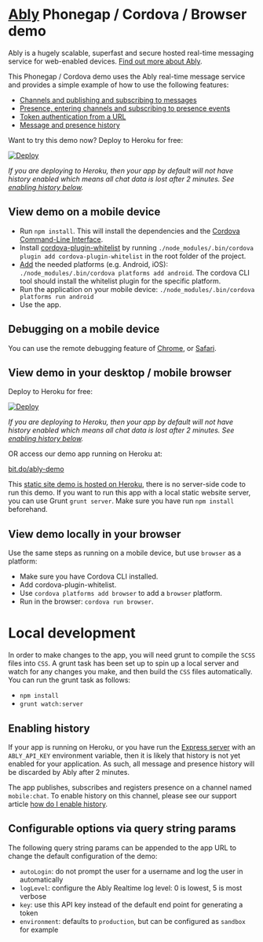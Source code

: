 # [Ably](https://www.ably.io) Phonegap / Cordova / Browser demo

Ably is a hugely scalable, superfast and secure hosted real-time messaging service for web-enabled devices. [Find out more about Ably](https://www.ably.io).

This Phonegap / Cordova demo uses the Ably real-time message service and provides a simple example of how to use the following features:

* [Channels and publishing and subscribing to messages](https://www.ably.io/documentation/realtime/channels-messages)
* [Presence, entering channels and subscribing to presence events](https://www.ably.io/documentation/realtime/presence)
* [Token authentication from a URL](https://www.ably.io/documentation/general/authentication)
* [Message and presence history](https://www.ably.io/documentation/realtime/history)

Want to try this demo now? Deploy to Heroku for free:

[![Deploy](https://www.herokucdn.com/deploy/button.svg)](https://heroku.com/deploy)

_If you are deploying to Heroku, then your app by default will not have history enabled which means all chat data is lost after 2 minutes. See [enabling history below](#enabling-history)._

## View demo on a mobile device

* Run `npm install`. This will install the dependencies and the [Cordova Command-Line Interface](https://cordova.apache.org/docs/en/5.1.1/guide_cli_index.md.html#The%2520Command-Line%2520Interface).
* Install [cordova-plugin-whitelist](https://github.com/apache/cordova-plugin-whitelist) by running `./node_modules/.bin/cordova plugin add cordova-plugin-whitelist` in the root folder of the project.
* [Add](https://cordova.apache.org/docs/en/5.1.1/guide_cli_index.md.html#The%20Command-Line%20Interface_add_platforms) the needed platforms (e.g. Android, iOS): `./node_modules/.bin/cordova platforms add android`.
The cordova CLI tool should install the whitelist plugin for the specific platform.
* Run the application on your mobile device: `./node_modules/.bin/cordova platforms run android`
* Use the app.

## Debugging on a mobile device

You can use the remote debugging feature of [Chrome](https://developer.chrome.com/devtools/docs/remote-debugging), or [Safari](https://developer.apple.com/safari/tools/).

## View demo in your desktop / mobile browser

Deploy to Heroku for free:

[![Deploy](https://www.herokucdn.com/deploy/button.svg)](https://heroku.com/deploy)

_If you are deploying to Heroku, then your app by default will not have history enabled which means all chat data is lost after 2 minutes. See [enabling history below](#enabling-history)._

OR access our demo app running on Heroku at:

[bit.do/ably-demo](http://bit.do/ably-demo)

This [static site demo is hosted on Heroku](http://ably-phonegap-cordova-demo.herokuapp.com/), there is no server-side code to run this demo. If you want to run this app with a local static website server, you can use Grunt `grunt server`.  Make sure you have run `npm install` beforehand.

## View demo locally in your browser

Use the same steps as running on a mobile device, but use `browser` as a platform:

* Make sure you have Cordova CLI installed.
* Add cordova-plugin-whitelist.
* Use `cordova platforms add browser` to add a `browser` platform.
* Run in the browser: `cordova run browser`.

# Local development

In order to make changes to the app, you will need grunt to compile the `SCSS` files into `CSS`.
A grunt task has been set up to spin up a local server and watch for any changes you make, and then build the `CSS` files automatically.
You can run the grunt task as follows:

* `npm install`
* `grunt watch:server`

## Enabling history

If your app is running on Heroku, or you have run the [Express server](./server.js) with an `ABLY_API_KEY` environment variable, then it is likely that history is not yet enabled for your application. As such, all message and presence history will be discarded by Ably after 2 minutes.

The app publishes, subscribes and registers presence on a channel named `mobile:chat`. To enable history on this channel, please see our support article [how do I enable history](https://support.ably.io/solution/articles/3000058707-how-do-i-enable-history-my-messages-are-not-being-stored-for-longer-than-a-few-minutes-).

## Configurable options via query string params

The following query string params can be appended to the app URL to change the default configuration of the demo:

* `autoLogin`: do not prompt the user for a username and log the user in automatically
* `logLevel`: configure the Ably Realtime log level: 0 is lowest, 5 is most verbose
* `key`: use this API key instead of the default end point for generating a token
* `environment`: defaults to `production`, but can be configured as `sandbox` for example
